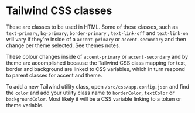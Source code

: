 # Tailwind CSS classes

These are classes to be used in HTML. Some of these classes, such as `text-primary`, `bg-primary`, `border-primary`
, `text-link-off` and `text-link-on` will vary if they're inside of a `accent-primary` or `accent-secondary` and then
change per theme selected. See themes notes.

These colour changes inside of `accent-primary` or `accent-secondary` and by theme are accomplished because the Tailwind
CSS class mapping for text, border and background are linked to CSS variables, which in turn respond to parent classes
for accent and theme.

To add a new Tailwind utility class, open `/src/css/app.config.json` and find the `color` and add your utility class
name to `borderColor`, `textColor` or `backgroundColor`. Most likely it will be a CSS variable linking to a token or
theme variable.
